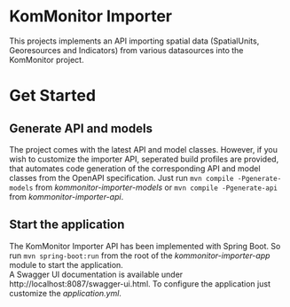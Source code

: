 # KomMonitor Importer

This projects implements an API importing spatial data (SpatialUnits, Georesources and Indicators) from various datasources into the KomMonitor project.

# Get Started
## Generate API and models
The project comes with the latest API and model classes. However, if you wish to customize the importer API, seperated build profiles are provided, that automates code generation of the corresponding API and model classes from the OpenAPI specification. Just run `mvn compile -Pgenerate-models` from _kommonitor-importer-models_ or `mvn compile -Pgenerate-api` from _kommonitor-importer-api_.
## Start the application
The KomMonitor Importer API has been implemented with Spring Boot. So run `mvn spring-boot:run` from the root of the _kommonitor-importer-app_ module to start the application.  
A Swagger UI documentation is available under http://localhost:8087/swagger-ui.html.
To configure the application just customize the _application.yml_. 
